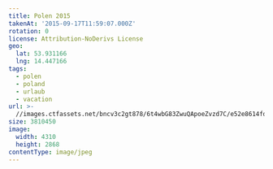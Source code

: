 ```yaml
---
title: Polen 2015
takenAt: '2015-09-17T11:59:07.000Z'
rotation: 0
license: Attribution-NoDerivs License
geo:
  lat: 53.931166
  lng: 14.447166
tags:
  - polen
  - poland
  - urlaub
  - vacation
url: >-
  //images.ctfassets.net/bncv3c2gt878/6t4wbG83ZwuQApoeZvzd7C/e52e8614fda30cb628b005f5e72bd8ce/polen-2015_25325087924_o
size: 3810450
image:
  width: 4310
  height: 2868
contentType: image/jpeg
---
```


